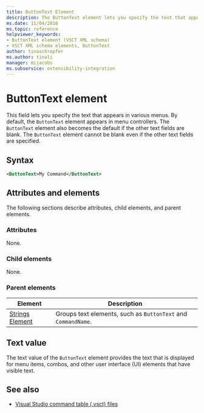 ```yaml
---
title: ButtonText Element
description: The ButtonText element lets you specify the text that appears in various menus. The ButtonText element cannot be blank even if other text fields are specified.
ms.date: 11/04/2016
ms.topic: reference
helpviewer_keywords:
- ButtonText element (VSCT XML schema)
- VSCT XML schema elements, ButtonText
author: tinaschrepfer
ms.author: tinali
manager: mijacobs
ms.subservice: extensibility-integration
---
```

# ButtonText element

This field lets you specify the text that appears in various menus. By default, the `ButtonText` element appears in menu controllers. The `ButtonText` element also becomes the default if the other text fields are blank. The `ButtonText` element cannot be blank even if the other text fields are specified.

## Syntax

```xml
<ButtonText>My Command</ButtonText>
```

## Attributes and elements
 The following sections describe attributes, child elements, and parent elements.

### Attributes
 None.

### Child elements
 None.

### Parent elements

|Element|Description|
|-------------|-----------------|
|[Strings Element](../extensibility/strings-element.md)|Groups text elements, such as `ButtonText` and `CommandName`.|

## Text value
 The text value of the `ButtonText` element provides the text that is displayed for menu items, combos, and other user interface (UI) elements that have visible text.

## See also
- [Visual Studio command table (.vsct) files](../extensibility/internals/visual-studio-command-table-dot-vsct-files.md)
